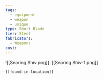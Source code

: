 ```yaml
---
tags:
  - equipment
  - weapon
  - unique
type: Short Blade
tier: Steel
fabricators:
  - Weapons
cost:
---
```

![[Searing Shiv.png]]
![[Searing Shiv-1.png]]
```meta-bind-embed
[[found-in-location]]
```